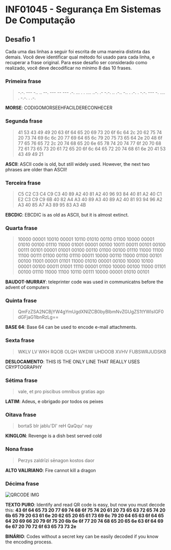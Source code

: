 # INF01045 - Segurança Em Sistemas De Computação

## Desafio 1

Cada uma das linhas a seguir foi escrita de uma maneira distinta das demais. Você deve
identificar qual método foi usado para cada linha, e recuperar a frase original. Para esse
desafio ser considerado como realizado, você deve decodificar no mínimo 8 das 10
frases.

### Primeira frase

>-.-. --- -.. .. --. --- -- --- .-. ... . . .... ..-. .-
-.-. .. .-.. -.. . .-. . -.-. --- -. .... . -.-. . .-.

**MORSE**: CODIGOMORSEEHFACILDERECONHECER

### Segunda frase

>41 53 43 49 49 20 63 6f 64 65 20 69 73 20 6f 6c 64 2c 20 62
75 74 20 73 74 69 6c 6c 20 77 69 64 65 6c 79 20 75 73 65 64
2e 20 48 6f 77 65 76 65 72 2c 20 74 68 65 20 6e 65 78 74 20
74 77 6f 20 70 68 72 61 73 65 73 20 61 72 65 20 6f 6c 64 65
72 20 74 68 61 6e 20 41 53 43 49 49 21

**ASCII**: ASCII code is old, but still widely used. However, the next two phrases are older than ASCII!

### Terceira frase

> C5 C2 C3 C4 C9 C3 40 89 A2 40 81 A2 40 96 93 84 40 81 A2 40
C1 E2 C3 C9 C9 6B 40 82 A4 A3 40 89 A3 40 89 A2 40 81 93 94
96 A2 A3 40 85 A7 A3 89 95 83 A3 4B

**EBCDIC**: EBCDIC is as old as ASCII, but it is almost extinct.

### Quarta frase

>10000 00001 10010 00001 10110 01010 00110 01100 10000 00001
01010 00100 01110 11000 01001 00001 00100 10011 00011 00101
00100 00111 00101 00001 01001 00100 00110 01100 00100 01110
11000 11100 11100 00111 01100 00110 01110 00011 10000 00110
11000 01100 00101 00100 11001 00001 01101 11000 01010 00001
00100 10000 10100 00001 00100 00011 01001 11110 00001 01100
10000 00100 11000 01101 00100 01110 11000 11100 10110 00111
10000 00001 01010 00101

**BAUDOT-MURRAY**: teleprinter code was used in communicatns before the advent of computers

### Quinta frase

>QmFzZSA2NCBjYW4gYmUgdXNlZCB0byBlbmNvZGUgZS1tYWlsIGF0dGFjaG1lbnRzLg==

**BASE 64**: Base 64 can be used to encode e-mail attachments.

### Sexta frase

>WKLV LV WKH RQOB OLQH WKDW UHDOOB XVHV FUBSWRJUDSKB

**DESLOCAMENTO**: THIS IS THE ONLY LINE THAT REALLY USES CRYPTOGRAPHY

### Sétima frase

>vale, et pro piscibus omnibus gratias ago

**LATIM**: Adeus, e obrigado por todos os peixes

### Oitava frase

>bortaS bIr jablu'DI' reH QaQqu' nay

**KINGLON**: Revenge is a dish best served cold

### Nona frase

>Perzys zaldrīzi sēnagon kostos daor

**ALTO VALIRIANO**: Fire cannot kill a dragon

### Décima frase

![QRCODE IMG](https://i.imgur.com/fg6J12N.png)

**TEXTO PURO**: Identify and read QR code is easy, but now you must decode this: **43 6f 64 65 73 20 77 69 74 68 6f 75 74 20 61 20 73 65 63 72 65 74 20 6b 65 79 20 63 61 6e 20 62 65 20 65 61 73 69 6c 79 20 64 65 63 6f 64 65 64 20 69 66 20 79 6f 75 20 6b 6e 6f 77 20 74 68 65 20 65 6e 63 6f 64 69 6e 67 20 70 72 6f 63 65 73 73 2e**

**BINÁRIO**: Codes without a secret key can be easily decoded if you know the encoding process.